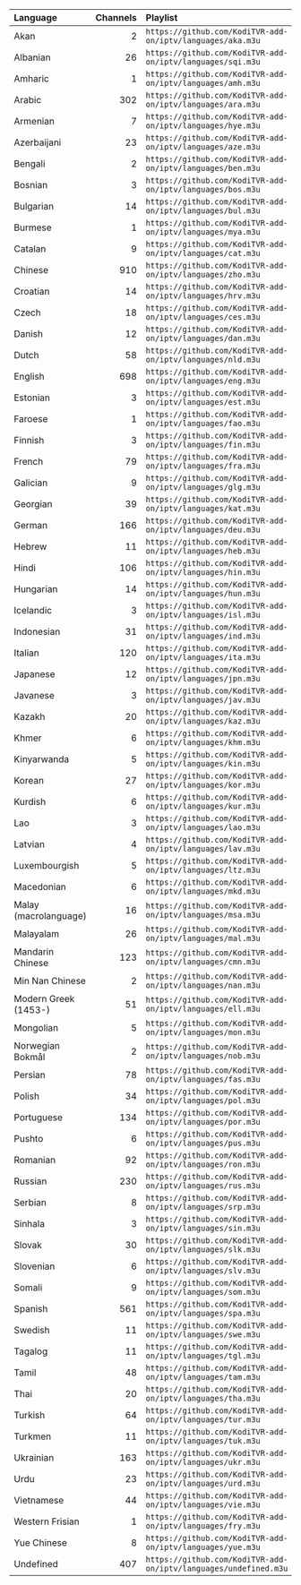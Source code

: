 <table>
	<thead>
		<tr><th align="left">Language</th><th align="right">Channels</th><th align="left">Playlist</th></tr>
	</thead>
	<tbody>
		<tr><td align="left">Akan</td><td align="right">2</td><td align="left"><code>https://github.com/KodiTVR-add-on/iptv/languages/aka.m3u</code></td></tr>
		<tr><td align="left">Albanian</td><td align="right">26</td><td align="left"><code>https://github.com/KodiTVR-add-on/iptv/languages/sqi.m3u</code></td></tr>
		<tr><td align="left">Amharic</td><td align="right">1</td><td align="left"><code>https://github.com/KodiTVR-add-on/iptv/languages/amh.m3u</code></td></tr>
		<tr><td align="left">Arabic</td><td align="right">302</td><td align="left"><code>https://github.com/KodiTVR-add-on/iptv/languages/ara.m3u</code></td></tr>
		<tr><td align="left">Armenian</td><td align="right">7</td><td align="left"><code>https://github.com/KodiTVR-add-on/iptv/languages/hye.m3u</code></td></tr>
		<tr><td align="left">Azerbaijani</td><td align="right">23</td><td align="left"><code>https://github.com/KodiTVR-add-on/iptv/languages/aze.m3u</code></td></tr>
		<tr><td align="left">Bengali</td><td align="right">2</td><td align="left"><code>https://github.com/KodiTVR-add-on/iptv/languages/ben.m3u</code></td></tr>
		<tr><td align="left">Bosnian</td><td align="right">3</td><td align="left"><code>https://github.com/KodiTVR-add-on/iptv/languages/bos.m3u</code></td></tr>
		<tr><td align="left">Bulgarian</td><td align="right">14</td><td align="left"><code>https://github.com/KodiTVR-add-on/iptv/languages/bul.m3u</code></td></tr>
		<tr><td align="left">Burmese</td><td align="right">1</td><td align="left"><code>https://github.com/KodiTVR-add-on/iptv/languages/mya.m3u</code></td></tr>
		<tr><td align="left">Catalan</td><td align="right">9</td><td align="left"><code>https://github.com/KodiTVR-add-on/iptv/languages/cat.m3u</code></td></tr>
		<tr><td align="left">Chinese</td><td align="right">910</td><td align="left"><code>https://github.com/KodiTVR-add-on/iptv/languages/zho.m3u</code></td></tr>
		<tr><td align="left">Croatian</td><td align="right">14</td><td align="left"><code>https://github.com/KodiTVR-add-on/iptv/languages/hrv.m3u</code></td></tr>
		<tr><td align="left">Czech</td><td align="right">18</td><td align="left"><code>https://github.com/KodiTVR-add-on/iptv/languages/ces.m3u</code></td></tr>
		<tr><td align="left">Danish</td><td align="right">12</td><td align="left"><code>https://github.com/KodiTVR-add-on/iptv/languages/dan.m3u</code></td></tr>
		<tr><td align="left">Dutch</td><td align="right">58</td><td align="left"><code>https://github.com/KodiTVR-add-on/iptv/languages/nld.m3u</code></td></tr>
		<tr><td align="left">English</td><td align="right">698</td><td align="left"><code>https://github.com/KodiTVR-add-on/iptv/languages/eng.m3u</code></td></tr>
		<tr><td align="left">Estonian</td><td align="right">3</td><td align="left"><code>https://github.com/KodiTVR-add-on/iptv/languages/est.m3u</code></td></tr>
		<tr><td align="left">Faroese</td><td align="right">1</td><td align="left"><code>https://github.com/KodiTVR-add-on/iptv/languages/fao.m3u</code></td></tr>
		<tr><td align="left">Finnish</td><td align="right">3</td><td align="left"><code>https://github.com/KodiTVR-add-on/iptv/languages/fin.m3u</code></td></tr>
		<tr><td align="left">French</td><td align="right">79</td><td align="left"><code>https://github.com/KodiTVR-add-on/iptv/languages/fra.m3u</code></td></tr>
		<tr><td align="left">Galician</td><td align="right">9</td><td align="left"><code>https://github.com/KodiTVR-add-on/iptv/languages/glg.m3u</code></td></tr>
		<tr><td align="left">Georgian</td><td align="right">39</td><td align="left"><code>https://github.com/KodiTVR-add-on/iptv/languages/kat.m3u</code></td></tr>
		<tr><td align="left">German</td><td align="right">166</td><td align="left"><code>https://github.com/KodiTVR-add-on/iptv/languages/deu.m3u</code></td></tr>
		<tr><td align="left">Hebrew</td><td align="right">11</td><td align="left"><code>https://github.com/KodiTVR-add-on/iptv/languages/heb.m3u</code></td></tr>
		<tr><td align="left">Hindi</td><td align="right">106</td><td align="left"><code>https://github.com/KodiTVR-add-on/iptv/languages/hin.m3u</code></td></tr>
		<tr><td align="left">Hungarian</td><td align="right">14</td><td align="left"><code>https://github.com/KodiTVR-add-on/iptv/languages/hun.m3u</code></td></tr>
		<tr><td align="left">Icelandic</td><td align="right">3</td><td align="left"><code>https://github.com/KodiTVR-add-on/iptv/languages/isl.m3u</code></td></tr>
		<tr><td align="left">Indonesian</td><td align="right">31</td><td align="left"><code>https://github.com/KodiTVR-add-on/iptv/languages/ind.m3u</code></td></tr>
		<tr><td align="left">Italian</td><td align="right">120</td><td align="left"><code>https://github.com/KodiTVR-add-on/iptv/languages/ita.m3u</code></td></tr>
		<tr><td align="left">Japanese</td><td align="right">12</td><td align="left"><code>https://github.com/KodiTVR-add-on/iptv/languages/jpn.m3u</code></td></tr>
		<tr><td align="left">Javanese</td><td align="right">3</td><td align="left"><code>https://github.com/KodiTVR-add-on/iptv/languages/jav.m3u</code></td></tr>
		<tr><td align="left">Kazakh</td><td align="right">20</td><td align="left"><code>https://github.com/KodiTVR-add-on/iptv/languages/kaz.m3u</code></td></tr>
		<tr><td align="left">Khmer</td><td align="right">6</td><td align="left"><code>https://github.com/KodiTVR-add-on/iptv/languages/khm.m3u</code></td></tr>
		<tr><td align="left">Kinyarwanda</td><td align="right">5</td><td align="left"><code>https://github.com/KodiTVR-add-on/iptv/languages/kin.m3u</code></td></tr>
		<tr><td align="left">Korean</td><td align="right">27</td><td align="left"><code>https://github.com/KodiTVR-add-on/iptv/languages/kor.m3u</code></td></tr>
		<tr><td align="left">Kurdish</td><td align="right">6</td><td align="left"><code>https://github.com/KodiTVR-add-on/iptv/languages/kur.m3u</code></td></tr>
		<tr><td align="left">Lao</td><td align="right">3</td><td align="left"><code>https://github.com/KodiTVR-add-on/iptv/languages/lao.m3u</code></td></tr>
		<tr><td align="left">Latvian</td><td align="right">4</td><td align="left"><code>https://github.com/KodiTVR-add-on/iptv/languages/lav.m3u</code></td></tr>
		<tr><td align="left">Luxembourgish</td><td align="right">5</td><td align="left"><code>https://github.com/KodiTVR-add-on/iptv/languages/ltz.m3u</code></td></tr>
		<tr><td align="left">Macedonian</td><td align="right">6</td><td align="left"><code>https://github.com/KodiTVR-add-on/iptv/languages/mkd.m3u</code></td></tr>
		<tr><td align="left">Malay (macrolanguage)</td><td align="right">16</td><td align="left"><code>https://github.com/KodiTVR-add-on/iptv/languages/msa.m3u</code></td></tr>
		<tr><td align="left">Malayalam</td><td align="right">26</td><td align="left"><code>https://github.com/KodiTVR-add-on/iptv/languages/mal.m3u</code></td></tr>
		<tr><td align="left">Mandarin Chinese</td><td align="right">123</td><td align="left"><code>https://github.com/KodiTVR-add-on/iptv/languages/cmn.m3u</code></td></tr>
		<tr><td align="left">Min Nan Chinese</td><td align="right">2</td><td align="left"><code>https://github.com/KodiTVR-add-on/iptv/languages/nan.m3u</code></td></tr>
		<tr><td align="left">Modern Greek (1453-)</td><td align="right">51</td><td align="left"><code>https://github.com/KodiTVR-add-on/iptv/languages/ell.m3u</code></td></tr>
		<tr><td align="left">Mongolian</td><td align="right">5</td><td align="left"><code>https://github.com/KodiTVR-add-on/iptv/languages/mon.m3u</code></td></tr>
		<tr><td align="left">Norwegian Bokmål</td><td align="right">2</td><td align="left"><code>https://github.com/KodiTVR-add-on/iptv/languages/nob.m3u</code></td></tr>
		<tr><td align="left">Persian</td><td align="right">78</td><td align="left"><code>https://github.com/KodiTVR-add-on/iptv/languages/fas.m3u</code></td></tr>
		<tr><td align="left">Polish</td><td align="right">34</td><td align="left"><code>https://github.com/KodiTVR-add-on/iptv/languages/pol.m3u</code></td></tr>
		<tr><td align="left">Portuguese</td><td align="right">134</td><td align="left"><code>https://github.com/KodiTVR-add-on/iptv/languages/por.m3u</code></td></tr>
		<tr><td align="left">Pushto</td><td align="right">6</td><td align="left"><code>https://github.com/KodiTVR-add-on/iptv/languages/pus.m3u</code></td></tr>
		<tr><td align="left">Romanian</td><td align="right">92</td><td align="left"><code>https://github.com/KodiTVR-add-on/iptv/languages/ron.m3u</code></td></tr>
		<tr><td align="left">Russian</td><td align="right">230</td><td align="left"><code>https://github.com/KodiTVR-add-on/iptv/languages/rus.m3u</code></td></tr>
		<tr><td align="left">Serbian</td><td align="right">8</td><td align="left"><code>https://github.com/KodiTVR-add-on/iptv/languages/srp.m3u</code></td></tr>
		<tr><td align="left">Sinhala</td><td align="right">3</td><td align="left"><code>https://github.com/KodiTVR-add-on/iptv/languages/sin.m3u</code></td></tr>
		<tr><td align="left">Slovak</td><td align="right">30</td><td align="left"><code>https://github.com/KodiTVR-add-on/iptv/languages/slk.m3u</code></td></tr>
		<tr><td align="left">Slovenian</td><td align="right">6</td><td align="left"><code>https://github.com/KodiTVR-add-on/iptv/languages/slv.m3u</code></td></tr>
		<tr><td align="left">Somali</td><td align="right">9</td><td align="left"><code>https://github.com/KodiTVR-add-on/iptv/languages/som.m3u</code></td></tr>
		<tr><td align="left">Spanish</td><td align="right">561</td><td align="left"><code>https://github.com/KodiTVR-add-on/iptv/languages/spa.m3u</code></td></tr>
		<tr><td align="left">Swedish</td><td align="right">11</td><td align="left"><code>https://github.com/KodiTVR-add-on/iptv/languages/swe.m3u</code></td></tr>
		<tr><td align="left">Tagalog</td><td align="right">11</td><td align="left"><code>https://github.com/KodiTVR-add-on/iptv/languages/tgl.m3u</code></td></tr>
		<tr><td align="left">Tamil</td><td align="right">48</td><td align="left"><code>https://github.com/KodiTVR-add-on/iptv/languages/tam.m3u</code></td></tr>
		<tr><td align="left">Thai</td><td align="right">20</td><td align="left"><code>https://github.com/KodiTVR-add-on/iptv/languages/tha.m3u</code></td></tr>
		<tr><td align="left">Turkish</td><td align="right">64</td><td align="left"><code>https://github.com/KodiTVR-add-on/iptv/languages/tur.m3u</code></td></tr>
		<tr><td align="left">Turkmen</td><td align="right">11</td><td align="left"><code>https://github.com/KodiTVR-add-on/iptv/languages/tuk.m3u</code></td></tr>
		<tr><td align="left">Ukrainian</td><td align="right">163</td><td align="left"><code>https://github.com/KodiTVR-add-on/iptv/languages/ukr.m3u</code></td></tr>
		<tr><td align="left">Urdu</td><td align="right">23</td><td align="left"><code>https://github.com/KodiTVR-add-on/iptv/languages/urd.m3u</code></td></tr>
		<tr><td align="left">Vietnamese</td><td align="right">44</td><td align="left"><code>https://github.com/KodiTVR-add-on/iptv/languages/vie.m3u</code></td></tr>
		<tr><td align="left">Western Frisian</td><td align="right">1</td><td align="left"><code>https://github.com/KodiTVR-add-on/iptv/languages/fry.m3u</code></td></tr>
		<tr><td align="left">Yue Chinese</td><td align="right">8</td><td align="left"><code>https://github.com/KodiTVR-add-on/iptv/languages/yue.m3u</code></td></tr>
		<tr><td align="left">Undefined</td><td align="right">407</td><td align="left"><code>https://github.com/KodiTVR-add-on/iptv/languages/undefined.m3u</code></td></tr>
	</tbody>
</table>